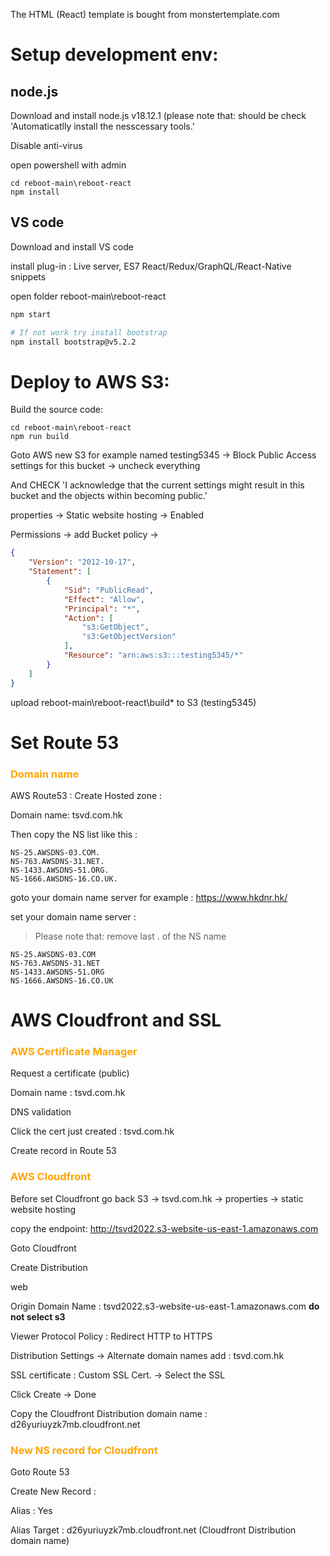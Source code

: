 The HTML (React) template is bought from monstertemplate.com

# Setup development env:
## node.js
Download and install node.js v18.12.1 (please note that: should be check 'Automaticatlly install the nesscessary tools.'

Disable anti-virus 

open powershell with admin
```dos
cd reboot-main\reboot-react
npm install
```
## VS code
Download and install VS code

install plug-in : Live server, ES7 React/Redux/GraphQL/React-Native snippets

open folder reboot-main\reboot-react
```bash
npm start

# If not work try install bootstrap
npm install bootstrap@v5.2.2
```

# Deploy to AWS S3:
Build the source code:
```dos
cd reboot-main\reboot-react
npm run build
```
Goto AWS new S3 for example named testing5345 -> Block Public Access settings for this bucket -> uncheck everything

And CHECK 'I acknowledge that the current settings might result in this bucket and the objects within becoming public.'

properties -> Static website hosting -> Enabled 

Permissions -> add Bucket policy -> 
```json
{
    "Version": "2012-10-17",
    "Statement": [
        {
            "Sid": "PublicRead",
            "Effect": "Allow",
            "Principal": "*",
            "Action": [
                "s3:GetObject",
                "s3:GetObjectVersion"
            ],
            "Resource": "arn:aws:s3:::testing5345/*"
        }
    ]
}
```
upload reboot-main\reboot-react\build\* to S3 (testing5345)

# Set Route 53
### <span style="color:orange;">**Domain name**</span>


AWS Route53 : 
Create Hosted zone :

Domain name: tsvd.com.hk

Then copy the NS list like this :
```
NS-25.AWSDNS-03.COM.
NS-763.AWSDNS-31.NET.
NS-1433.AWSDNS-51.ORG.
NS-1666.AWSDNS-16.CO.UK.
```

goto your domain name server for example : https://www.hkdnr.hk/

set your domain name server :
> Please note that: remove last . of the NS name
```
NS-25.AWSDNS-03.COM
NS-763.AWSDNS-31.NET
NS-1433.AWSDNS-51.ORG
NS-1666.AWSDNS-16.CO.UK
```

# AWS Cloudfront and SSL
### <span style="color:orange;">**AWS Certificate Manager**</span>
Request a certificate (public)

Domain name : tsvd.com.hk

DNS validation

Click the cert just created : tsvd.com.hk

Create record in Route 53

### <span style="color:orange;">**AWS Cloudfront**</span>
Before set Cloudfront go back S3 -> tsvd.com.hk -> properties -> static website hosting 

copy the endpoint: http://tsvd2022.s3-website-us-east-1.amazonaws.com

Goto Cloudfront

Create Distribution

web

Origin Domain Name : tsvd2022.s3-website-us-east-1.amazonaws.com **do not select s3**

Viewer Protocol Policy : Redirect HTTP to HTTPS

Distribution Settings -> Alternate domain names
add : tsvd.com.hk

SSL certificate : Custom SSL Cert. -> Select the SSL

Click Create -> Done

Copy the Cloudfront Distribution domain name : d26yuriuyzk7mb.cloudfront.net
### <span style="color:orange;">**New NS record for Cloudfront**</span>

Goto Route 53

Create New Record :

Alias : Yes

Alias Target : d26yuriuyzk7mb.cloudfront.net (Cloudfront Distribution domain name)

